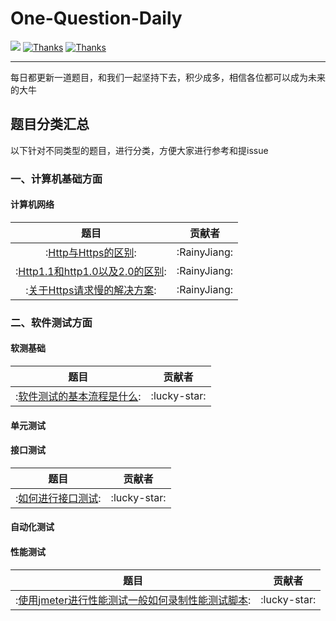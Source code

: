 # One-Question-Daily

  <a href="#交流"><img src="https://img.shields.io/badge/QQ%E4%BA%A4%E6%B5%81-3434481891-yellow"></a>
  <a href="https://www.wanandroid.com"><img src="https://img.shields.io/badge/Thanks-%E6%8E%98%E9%87%91-orange" alt="Thanks"></a>
  <a href="https://www.wanandroid.com"><img src="https://img.shields.io/badge/Thanks-wanandroid-%23095B87.svg" alt="Thanks"></a>
 

----

每日都更新一道题目，和我们一起坚持下去，积少成多，相信各位都可以成为未来的大牛


## 题目分类汇总
以下针对不同类型的题目，进行分类，方便大家进行参考和提issue

### 一、计算机基础方面

#### 计算机网络

|题目|贡献者|
|:---:|:---:|
|:[Http与Https的区别](https://github.com/RainyJiang22/One-Question-Daily/issues/1):|:RainyJiang:|
|:[Http1.1和http1.0以及2.0的区别](https://github.com/RainyJiang22/One-Question-Daily/issues/3):|:RainyJiang:|
|:[关于Https请求慢的解决方案](https://github.com/RainyJiang22/One-Question-Daily/issues/5):|:RainyJiang:|

### 二、软件测试方面

#### 软测基础
|题目|贡献者|
|:---:|:---:|
|:[软件测试的基本流程是什么](https://github.com/RainyJiang22/One-Question-Daily/issues/4):|:lucky-star:|


#### 单元测试

#### 接口测试
|题目|贡献者|
|:---:|:---:|
|:[如何进行接口测试](https://github.com/RainyJiang22/One-Question-Daily/issues/2):|:lucky-star:|


#### 自动化测试

#### 性能测试
|题目|贡献者|
|:---:|:---:|
|:[使用jmeter进行性能测试一般如何录制性能测试脚本](https://github.com/RainyJiang22/One-Question-Daily/issues/6):|:lucky-star:|


